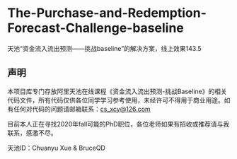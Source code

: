# The-Purchase-and-Redemption-Forecast-Challenge-baseline
天池“资金流入流出预测——挑战baseline”的解决方案，线上效果143.5

## 声明
本项目库专门存放阿里天池在线课程《资金流入流出预测-挑战Baseline》的相关代码文件，所有代码仅供各位同学学习参考使用，未经许可不得用于商业用途。如有任何对代码的问题请邮箱联系：cs_xcy@126.com

目前本人正在寻找2020年fall可能的PhD职位，各位老师如果有招收或推荐请与我联系，感激不尽。

天池ID：Chuanyu Xue & BruceQD
